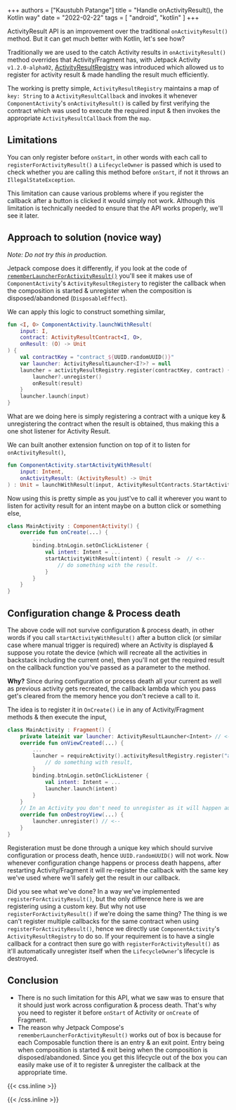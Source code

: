 +++
authors = ["Kaustubh Patange"]
title = "Handle onActivityResult(), the Kotlin way"
date = "2022-02-22"
tags = [
    "android", "kotlin"
]
+++

ActivityResult API is an improvement over the traditional `onActivityResult()` method. But it can get much better with Kotlin, let's see how?

<!--more-->

Traditionally we are used to the catch Activity results in `onActivityResult()` method overrides that Activity/Fragment has, with Jetpack Activity `v1.2.0-alpha02`, [ActivityResultRegistry](https://developer.android.com/jetpack/androidx/releases/activity#1.2.0-alpha02) was introduced which allowed us to register for activity result & made handling the result much efficiently.

The working is pretty simple, `ActivityResultRegistry` maintains a map of `key: String` to a `ActivityResultCallback` and invokes it whenever `ComponentActivity`'s `onActivityResult()` is called by first verifying the contract which was used to execute the required input & then invokes the appropriate `ActivityResultCallback` from the `map`.

## Limitations

You can only register before `onStart`, in other words with each call to `registerForActivityResult()` a `LifecycleOwner` is passed which is used to check whether you are calling this method before `onStart`, if not it throws an `IllegalStateException`.

This limitation can cause various problems where if you register the callback after a button is clicked it would simply not work. Although this limitation is technically needed to ensure that the API works properly, we'll see it later.

## Approach to solution (novice way)

_Note: Do not try this in production._

Jetpack compose does it differently, if you look at the code of [`rememberLauncherForActivityResult()`](https://cs.android.com/androidx/platform/frameworks/support/+/androidx-main:activity/activity-compose/src/main/java/androidx/activity/compose/ActivityResultRegistry.kt;l=82?q=rememberLauncherForActivityResult) you'll see it makes use of `ComponentActivity`'s `ActivityResultRegistery` to register the callback when the composition is started & unregister when the composition is disposed/abandoned (`DisposableEffect`).

We can apply this logic to construct something similar,

```kotlin
fun <I, O> ComponentActivity.launchWithResult(
    input: I,
    contract: ActivityResultContract<I, O>,
    onResult: (O) -> Unit
) {
    val contractKey = "contract_${UUID.randomUUID()}"
    var launcher: ActivityResultLauncher<I?>? = null
    launcher = activityResultRegistry.register(contractKey, contract) { result ->
        launcher?.unregister()
        onResult(result)
    }
    launcher.launch(input)
}
```

What are we doing here is simply registering a contract with a unique key & unregistering the contract when the result is obtained, thus making this a one shot listener for Activity Result.

We can built another extension function on top of it to listen for `onActivityResult()`,

```kotlin
fun ComponentActivity.startActivityWithResult(
    input: Intent,
    onActivityResult: (ActivityResult) -> Unit
) : Unit = launchWithResult(input, ActivityResultContracts.StartActivityForResult(), onActivityResult)
```

Now using this is pretty simple as you just've to call it wherever you want to listen for activity result for an intent maybe on a button click or something else,

```kotlin
class MainActivity : ComponentActivity() {
    override fun onCreate(...) {
        ...
        binding.btnLogin.setOnClickListener {
            val intent: Intent = ...
            startActivityWithResult(intent) { result ->  // <--
                // do something with the result.
            }
        }
    }
}
```

## Configuration change & Process death

The above code will not survive configuration & process death, in other words if you call `startActivityWithResult()` after a button click (or similar case where manual trigger is required) where an Activity is displayed & suppose you rotate the device (which will recreate all the activities in backstack including the current one), then you'll not get the required result on the callback function you've passed as a parameter to the method.

**Why?** Since during configuration or process death all your current as well as previous activity gets recreated, the callback lambda which you pass get's cleared from the memory hence you don't recieve a call to it.

The idea is to register it in `OnCreate()` i.e in any of Activity/Fragment methods & then execute the input,

```kotlin
class MainActivity : Fragment() {
    private lateinit var launcher: ActivityResultLauncher<Intent> // <--
    override fun onViewCreated(...) {
        ...
        launcher = requireActivity().activityResultRegistry.register("a-key", contract) { result -> // <--
            // do something with result,
        }
        binding.btnLogin.setOnClickListener {
            val intent: Intent = ...
            launcher.launch(intent)
        }
    }
    // In an Activity you don't need to unregister as it will happen automatically,
    override fun onDestroyView(...) {
        launcher.unregister() // <--
    }
}
```

Registeration must be done through a unique key which should survive configuration or process death, hence `UUID.randomUUID()` will not work. Now whenever configuration change happens or process death happens, after restarting Activity/Fragment it will re-register the callback with the same key we've used where we'll safely get the result in our callback.

Did you see what we've done? In a way we've implemented `registerForActivityResult()`, but the only difference here is we are registering using a custom key. But why not use `registerForActivityResult()` if we're doing the same thing? The thing is we can't register multiple callbacks for the same contract when using `registerForActivityResult()`, hence we directly use `ComponentActivity`'s `ActivityResultRegistry` to do so. If your requirement is to have a single callback for a contract then sure go with `registerForActivityResult()` as it'll automatically unregister itself when the `LifecycleOwner`'s lifecycle is destroyed.

## Conclusion

- There is no such limitation for this API, what we saw was to ensure that it should just work across configuration & process death. That's why you need to register it before `onStart` of Activity or `onCreate` of Fragment.
- The reason why Jetpack Compose's `rememberLauncherForActivityResult()` works out of box is because for each Composable function there is an entry & an exit point. Entry being when composition is started & exit being when the composition is disposed/abandoned. Since you get this lifecycle out of the box you can easily make use of it to register & unregister the callback at the appropriate time.

{{< css.inline >}}

<style>
    pre code, pre, code {
        white-space: pre !important;
        overflow-x: auto !important;
        word-break: keep-all !important;
        word-wrap: initial !important;
    }
    .article {
        text-align: start;
    } 
    a {
        text-decoration: underline;
    }
</style>

{{< /css.inline >}}
